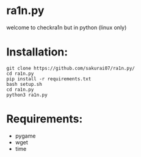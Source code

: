 # ra1n.py

welcome to checkra1n but in python (linux only)

# Installation:
```
git clone https://github.com/sakurai07/ra1n.py/
cd ra1n.py
pip install -r requirements.txt
bash setup.sh
cd ra1n.py
python3 ra1n.py
```
# Requirements:
- pygame
- wget
- time
